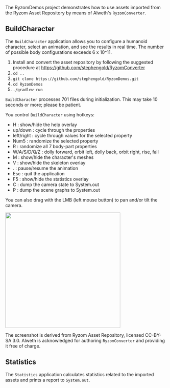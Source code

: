 The RyzomDemos project demonstrates how to use assets imported
from the Ryzom Asset Repository by means of Alweth's `RyzomConverter`.

## BuildCharacter

The `BuildCharacter` application allows you to configure a humanoid character,
select an animation, and see the results in real time.
The number of possible body configurations exceeds 6 x 10^11.

  1. Install and convert the asset repository
     by following the suggested procedure
     at https://github.com/stephengold/RyzomConverter
  2. `cd ..`
  3. `git clone https://github.com/stephengold/RyzomDemos.git`
  4. `cd RyzomDemos`
  5. `./gradlew run`

`BuildCharacter` processes 701 files during initialization.
This may take 10 seconds or more; please be patient.

You control `BuildCharacter` using hotkeys:

 + H : show/hide the help overlay
 + up/down : cycle through the properties
 + left/right : cycle through values for the selected property
 + Num5 : randomize the selected property
 + R : randomize all 7 body-part properties
 + W/A/S/D/Q/Z : dolly forward, orbit left, dolly back, orbit right, rise, fall
 + M : show/hide the character's meshes
 + V : show/hide the skeleton overlay
 + . : pause/resume the animation
 + Esc : quit the application
 + F5 : show/hide the statistics overlay
 + C : dump the camera state to System.out
 + P : dump the scene graphs to System.out

You can also drag with the LMB (left mouse button)
to pan and/or tilt the camera.

<img height="360" src="https://i.imgur.com/wVcItj0.jpg">

The screenshot is derived from Ryzom Asset Repository, licensed CC-BY-SA 3.0.
Alweth is acknowledged for authoring `RyzomConverter`
and providing it free of charge.

## Statistics

The `Statistics` application calculates statistics
related to the imported assets and prints a report to `System.out`.
